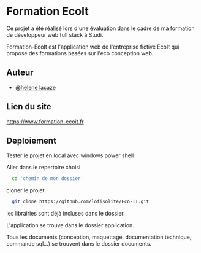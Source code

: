 
# Formation EcoIt

Ce projet a été réalisé lors d'une évaluation dans le cadre de ma formation de développeur web full stack à Studi.

Formation-EcoIt est l'application web de l'entreprise fictive EcoIt qui  propose des formations basées sur l'eco conception web. 




## Auteur

- [@helene lacaze](https://github.com/lofisolite)



## Lien du site

https://www.formation-ecoit.fr


## Deploiement

Tester le projet en local avec windows power shell

Aller dans le repertoire choisi
```bash
  cd 'chemin de mon dossier'
```

cloner le projet
```bash
  git clone https://github.com/lofisolite/Eco-IT.git
```

les librairies sont déjà incluses dans le dossier.


L'application se trouve dans le dossier application.

Tous les documents (conception, maquettage, documentation technique, commande sql...) se trouvent dans le dossier documents.